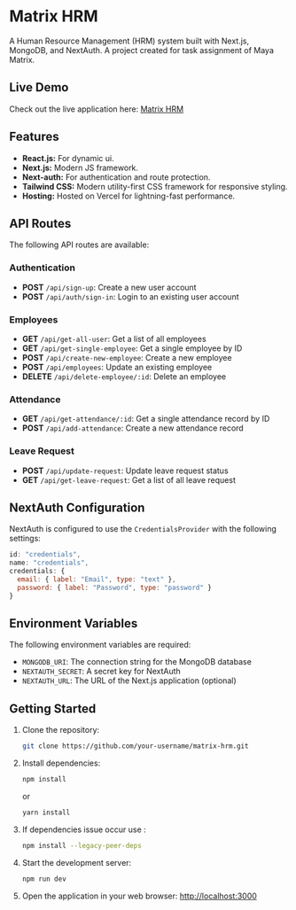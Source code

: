 # Matrix HRM
A Human Resource Management (HRM) system built with Next.js, MongoDB, and NextAuth.
A project created for task assignment of Maya Matrix.

## Live Demo
Check out the live application here: [Matrix HRM](https://hrm-task.vercel.app/)
## Features

*   **React.js:** For dynamic ui.
*   **Next.js:** Modern JS framework.
*   **Next-auth:** For authentication and route protection.
*   **Tailwind CSS:** Modern utility-first CSS framework for responsive styling.
*   **Hosting:** Hosted on Vercel for lightning-fast performance.

## API Routes
The following API routes are available:

### Authentication
- **POST** `/api/sign-up`: Create a new user account
- **POST** `/api/auth/sign-in`: Login to an existing user account

### Employees
- **GET** `/api/get-all-user`: Get a list of all employees
- **GET** `/api/get-single-employee`: Get a single employee by ID
- **POST** `/api/create-new-employee`: Create a new employee
- **POST** `/api/employees`: Update an existing employee
- **DELETE** `/api/delete-employee/:id`: Delete an employee

### Attendance
- **GET** `/api/get-attendance/:id`: Get a single attendance record by ID
- **POST** `/api/add-attendance`: Create a new attendance record

### Leave Request
- **POST** `/api/update-request`: Update leave request status
- **GET** `/api/get-leave-request`: Get a list of all leave request

## NextAuth Configuration
NextAuth is configured to use the `CredentialsProvider` with the following settings:

```javascript
id: "credentials",
name: "credentials",
credentials: {
  email: { label: "Email", type: "text" },
  password: { label: "Password", type: "password" }
}
```

## Environment Variables
The following environment variables are required:

- `MONGODB_URI`: The connection string for the MongoDB database
- `NEXTAUTH_SECRET`: A secret key for NextAuth
- `NEXTAUTH_URL`: The URL of the Next.js application (optional)

## Getting Started

1. Clone the repository:
   ```sh
   git clone https://github.com/your-username/matrix-hrm.git
   ```
2. Install dependencies:
   ```sh
   npm install
   ```
   or
   ```sh
   yarn install
   ```
3. If dependencies issue occur use :
   ```sh
   npm install --legacy-peer-deps
   ```
   
4. Start the development server:
   ```sh
   npm run dev
   ```
4. Open the application in your web browser: [http://localhost:3000](http://localhost:3000)
